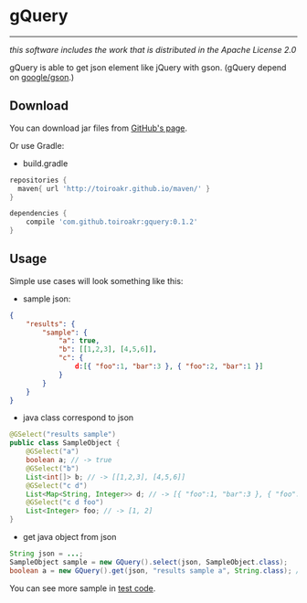 # gQuery
---------
_this software includes the work that is distributed in the Apache License 2.0_

gQuery is able to get json element like jQuery with gson.
(gQuery depend on [google/gson][1].)

## Download
You can download jar files from [GitHub's page][2].

Or use Gradle:

* build.gradle
```groovy
repositories {
  maven{ url 'http://toiroakr.github.io/maven/' }
}

dependencies {
    compile 'com.github.toiroakr:gquery:0.1.2'
}
```

## Usage
Simple use cases will look something like this:


* sample json:
```json:sample.json
{
	"results": {
		"sample": {
			"a": true,
			"b": [[1,2,3], [4,5,6]],
			"c": {
          		d:[{ "foo":1, "bar":3 }, { "foo":2, "bar":1 }]
            }
		}
	}
}
```

* java class correspond to json
```java
@GSelect("results sample")
public class SampleObject {
	@GSelect("a")
    boolean a; // -> true
	@GSelect("b")
    List<int[]> b; // -> [[1,2,3], [4,5,6]]
	@GSelect("c d")
    List<Map<String, Integer>> d; // -> [{ "foo":1, "bar":3 }, { "foo":2, "bar":1 }]
	@GSelect("c d foo")
    List<Integer> foo; // -> [1, 2]
}
```
* get java object from json
```java
String json = ...;
SampleObject sample = new GQuery().select(json, SampleObject.class);
boolean a = new GQuery().get(json, "results sample a", String.class); // -> true
```

You can see more sample in [test code][3].

[1]: https://github.com/google/gson
[2]: https://github.com/toiroakr/maven/tree/gh-pages/com/github/toiroakr/gquery
[3]: https://github.com/toiroakr/gQuery/tree/master/src/test/java/com/toiroakr/gquery


